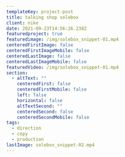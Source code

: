 ```yaml
---
templateKey: project-post
title: talking shop solebox
client: nike
date: 2021-09-23T14:56:26.238Z
featuredproject: true
featuredimage: /img/solebox_snippet-01.mp4
centeredFirstImage: false
centeredFirstImageMobile: false
centeredLastImage: false
centeredLastImageMobile: false
featuredVideo: /img/solebox_snippet-01.mp4
section:
  - altText: ""
    centeredFirst: false
    centeredFirstMobile: false
    left: false
    horizontal: false
    altTextSecond: ""
    centeredSecond: false
    centeredSecondMobile: false
tags:
  - direction
  - copy
  - production
lastImage: solebox_snippet-02.mp4
---
```

